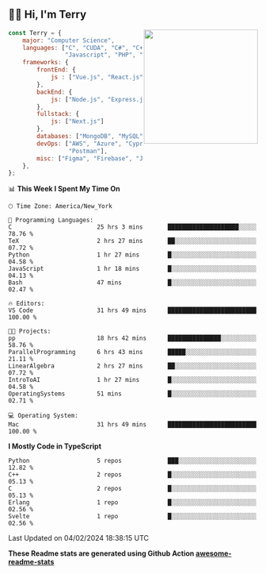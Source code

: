<h2>👋🏻 Hi, I'm Terry</h2>

<img align='right' src="https://media.giphy.com/media/fkZukR450RQ1qnGaq9/giphy.gif" width="230">

```javascript
const Terry = {
    major: "Computer Science",
    languages: ["C", "CUDA", "C#", "C++", "Go", "Java",
                "Javascript", "PHP", "Python", "SQL", "Typescript"],
    frameworks: {
        frontEnd: {
            js : ["Vue.js", "React.js"],
        },
        backEnd: {
            js: ["Node.js", "Express.js"],
        },
        fullstack: {
            js: ["Next.js"]
        },
        databases: ["MongoDB", "MySQL", "PostgreSQL"],
        devOps: ["AWS", "Azure", "Cypress", "Docker🐳", "Git", "Playwright",
                 "Postman"],
        misc: ["Figma", "Firebase", "Jira", "LaTeX"]
    },
};
```
<!--START_SECTION:waka-->
📊 **This Week I Spent My Time On** 

```text
🕑︎ Time Zone: America/New_York

💬 Programming Languages: 
C                        25 hrs 3 mins       ████████████████████░░░░░   78.76 % 
TeX                      2 hrs 27 mins       ██░░░░░░░░░░░░░░░░░░░░░░░   07.72 % 
Python                   1 hr 27 mins        █░░░░░░░░░░░░░░░░░░░░░░░░   04.58 % 
JavaScript               1 hr 18 mins        █░░░░░░░░░░░░░░░░░░░░░░░░   04.13 % 
Bash                     47 mins             █░░░░░░░░░░░░░░░░░░░░░░░░   02.47 % 

🔥 Editors: 
VS Code                  31 hrs 49 mins      █████████████████████████   100.00 % 

🐱‍💻 Projects: 
pp                       18 hrs 42 mins      ███████████████░░░░░░░░░░   58.76 % 
ParallelProgramming      6 hrs 43 mins       █████░░░░░░░░░░░░░░░░░░░░   21.11 % 
LinearAlgebra            2 hrs 27 mins       ██░░░░░░░░░░░░░░░░░░░░░░░   07.72 % 
IntroToAI                1 hr 27 mins        █░░░░░░░░░░░░░░░░░░░░░░░░   04.58 % 
OperatingSystems         51 mins             █░░░░░░░░░░░░░░░░░░░░░░░░   02.71 % 

💻 Operating System: 
Mac                      31 hrs 49 mins      █████████████████████████   100.00 % 
```

**I Mostly Code in TypeScript** 

```text
Python                   5 repos             ███░░░░░░░░░░░░░░░░░░░░░░   12.82 % 
C++                      2 repos             █░░░░░░░░░░░░░░░░░░░░░░░░   05.13 % 
C                        2 repos             █░░░░░░░░░░░░░░░░░░░░░░░░   05.13 % 
Erlang                   1 repo              █░░░░░░░░░░░░░░░░░░░░░░░░   02.56 % 
Svelte                   1 repo              █░░░░░░░░░░░░░░░░░░░░░░░░   02.56 % 
```




 Last Updated on 04/02/2024 18:38:15 UTC
<!--END_SECTION:waka-->

**These Readme stats are generated using Github Action [awesome-readme-stats](https://github.com/anmol098/waka-readme-stats)**
